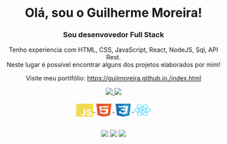 
<div align = "center">
 <h1>Olá, sou o Guilherme Moreira!</h1>
 <h3>Sou desenvovedor Full Stack</h3>
 <p>Tenho experiencia com HTML, CSS, JavaScript, React, NodeJS, Sql, API Rest. <br> Neste lugar é possível encontrar alguns dos projetos elaborados por mim!</p>
 <p>Visite meu portifólio: <a href="https://guiimoreira.github.io./index.html" target="_blank">https://guiimoreira.github.io./index.html</a></p>
 <div>
  <a href="https://github.com/GuiiMoreira">
  <img justify="center" height="170em" src="https://github-readme-stats.vercel.app/api?username=GuiiMoreira&show_icons=true&theme=gotham&include_all_commits=true&count_private=true"/>
  <img justify="center" height="170em" src="https://github-readme-stats.vercel.app/api/top-langs/?username=GuiiMoreira&layout=compact&langs_count=7&theme=gotham"/>
</div>
 
 <div style="display: inline_block"><br>
  <img align="center" alt="Guii-Js" height="30" width="40" src="https://raw.githubusercontent.com/devicons/devicon/master/icons/javascript/javascript-plain.svg">
  <img align="center" alt="Guii-HTML" height="30" width="40" src="https://raw.githubusercontent.com/devicons/devicon/master/icons/html5/html5-original.svg">
  <img align="center" alt="Guii-CSS" height="30" width="40" src="https://raw.githubusercontent.com/devicons/devicon/master/icons/css3/css3-original.svg">
  <img align="center" alt="Guii-React" height="30" width="40" src="https://raw.githubusercontent.com/devicons/devicon/master/icons/react/react-original.svg">
</div>
 
  ##
 
 <div> 
  <a href="https://instagram.com/guii_moreira" target="_blank"><img src="https://img.shields.io/badge/-Instagram-%23E4405F?style=for-the-badge&logo=instagram&logoColor=white" target="_blank"></a>
  <a href = "mailto:guilherme.a.s.moreira@gmail.com"><img src="https://img.shields.io/badge/-Gmail-%23333?style=for-the-badge&logo=gmail&logoColor=white" target="_blank"></a>
  <a href="https://www.linkedin.com/in/guilherme-moreira-19748012a/" target="_blank"><img src="https://img.shields.io/badge/-LinkedIn-%230077B5?style=for-the-badge&logo=linkedin&logoColor=white" target="_blank"></a>
  
  </div>
<!--
**GuiiMoreira/GuiiMoreira** is a ✨ _special_ ✨ repository because its `README.md` (this file) appears on your GitHub profile.

Here are some ideas to get you started:

- 🔭 I’m currently working on ...
- 🌱 I’m currently learning ...
- 👯 I’m looking to collaborate on ...
- 🤔 I’m looking for help with ...
- 💬 Ask me about ...
- 📫 How to reach me: ...
- 😄 Pronouns: ...
- ⚡ Fun fact: ...
-->
